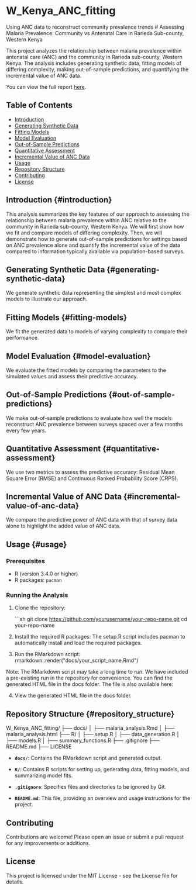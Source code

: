 # W_Kenya_ANC_fitting

Using ANC data to reconstruct community prevalence trends \# Assessing
Malaria Prevalence: Community vs Antenatal Care in Rarieda Sub-county,
Western Kenya

This project analyzes the relationship between malaria prevalence within
antenatal care (ANC) and the community in Rarieda sub-county, Western
Kenya. The analysis includes generating synthetic data, fitting models
of differing complexity, making out-of-sample predictions, and
quantifying the incremental value of ANC data.

You can view the full report [here](https://patrickgtwalker.github.io/W_Kenya_ANC_fitting/malaria_analysis.html).
## Table of Contents

-   [Introduction](#introduction)
-   [Generating Synthetic Data](#generating-synthetic-data)
-   [Fitting Models](#fitting-models)
-   [Model Evaluation](#model-evaluation)
-   [Out-of-Sample Predictions](#out-of-sample-predictions)
-   [Quantitative Assessment](#quantitative-assessment)
-   [Incremental Value of ANC Data](#incremental-value-of-anc-data)
-   [Usage](#usage)
-   [Repository Structure](#repository-structure)
-   [Contributing](#contributing)
-   [License](#license)

## Introduction {#introduction}

This analysis summarizes the key features of our approach to assessing
the relationship between malaria prevalence within ANC relative to the
community in Rarieda sub-county, Western Kenya. We will first show how
we fit and compare models of differing complexity. Then, we will
demonstrate how to generate out-of-sample predictions for settings based
on ANC prevalence alone and quantify the incremental value of the data
compared to information typically available via population-based
surveys.

## Generating Synthetic Data {#generating-synthetic-data}

We generate synthetic data representing the simplest and most complex
models to illustrate our approach.

## Fitting Models {#fitting-models}

We fit the generated data to models of varying complexity to compare
their performance.

## Model Evaluation {#model-evaluation}

We evaluate the fitted models by comparing the parameters to the
simulated values and assess their predictive accuracy.

## Out-of-Sample Predictions {#out-of-sample-predictions}

We make out-of-sample predictions to evaluate how well the models
reconstruct ANC prevalence between surveys spaced over a few months
every few years.

## Quantitative Assessment {#quantitative-assessment}

We use two metrics to assess the predictive accuracy: Residual Mean
Square Error (RMSE) and Continuous Ranked Probability Score (CRPS).

## Incremental Value of ANC Data {#incremental-value-of-anc-data}

We compare the predictive power of ANC data with that of survey data
alone to highlight the added value of ANC data.

## Usage {#usage}

### Prerequisites

-   R (version 3.4.0 or higher)
-   R packages: `pacman`

### Running the Analysis

1.  Clone the repository:

    \`\`\`sh git clone
    <https://github.com/yourusername/your-repo-name.git> cd
    your-repo-name

2.  Install the required R packages: The setup.R script includes pacman
    to automatically install and load the required packages.

3.  Run the RMarkdown script:
    rmarkdown::render("docs/your_script_name.Rmd")

Note: The RMarkdown script may take a long time to run. We have included
a pre-existing run in the repository for convenience. You can find the
generated HTML file in the docs folder.
The file is also available here: 

4.  View the generated HTML file in the docs folder.

## Repository Structure {#repository_structure}
W_Kenya_ANC_fitting/
├── docs/
│   ├── malaria_analysis.Rmd
│   ├── malaria_analysis.html
├── R/
│   ├── setup.R
│   ├── data_generation.R
│   ├── models.R
│   ├── summary_functions.R
├── .gitignore
├── README.md
├── LICENSE

-   **`docs/`**: Contains the RMarkdown script and generated output.

-   **`R/`**: Contains R scripts for setting up, generating data,
    fitting models, and summarizing model fits.

-   **`.gitignore`**: Specifies files and directories to be ignored by
    Git.

-   **`README.md`**: This file, providing an overview and usage
    instructions for the project.

## **Contributing**

Contributions are welcome! Please open an issue or submit a pull request
for any improvements or additions.

## **License**

This project is licensed under the MIT License - see the
License file for details.
